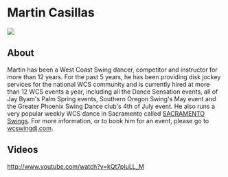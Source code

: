 # Martin Casillas
<img src="https://s1dancefest.s3.amazonaws.com/Martin%20Casillas.jpg" />

## About
Martin has been a West Coast Swing dancer, competitor and instructor for more than 12 years.  For the past 5 years, he has been providing disk jockey services for the national WCS community and is currently hired at more than 12 WCS events a year, including all the Dance Sensation events, all of Jay Byam's Palm Spring events, Southern Oregon Swing's May event and the Greater Phoenix Swing Dance club's 4th of July event.  He also runs a very popular weekly WCS dance in Sacramento called <a href="http://SACswings.com">SACRAMENTO Swings</a>. For more information, or to book him for an event, please go to <a href="wcswingdj.com">wcswingdj.com</a>.

## Videos
http://www.youtube.com/watch?v=kQt7pIuLL_M